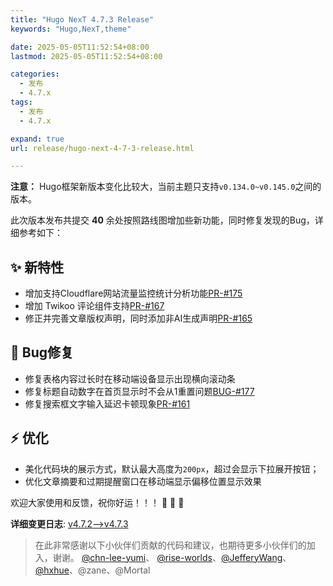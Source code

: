 ```yaml
---
title: "Hugo NexT 4.7.3 Release"
keywords: "Hugo,NexT,theme"

date: 2025-05-05T11:52:54+08:00
lastmod: 2025-05-05T11:52:54+08:00

categories:
  - 发布
  - 4.7.x
tags:
  - 发布
  - 4.7.x

expand: true
url: release/hugo-next-4-7-3-release.html

---
```


**注意：** Hugo框架新版本变化比较大，当前主题只支持`v0.134.0~v0.145.0`之间的版本。

此次版本发布共提交 **40** 余处按照路线图增加些新功能，同时修复发现的Bug，详细参考如下：

## :sparkles: 新特性

- 增加支持Cloudflare网站流量监控统计分析功能[PR-#175](https://github.com/hugo-next/hugo-theme-next/pull/175)
- 增加 Twikoo 评论组件支持[PR-#167](https://github.com/hugo-next/hugo-theme-next/pull/167)
- 修正并完善文章版权声明，同时添加非AI生成声明[PR-#165](https://github.com/hugo-next/hugo-theme-next/pull/165)

## :bug: Bug修复

- 修复表格内容过长时在移动端设备显示出现横向滚动条
- 修复标题自动数字在首页显示时不会从1重置问题[BUG-#177](https://github.com/hugo-next/hugo-theme-next/issues/177)
- 修复搜索框文字输入延迟卡顿现象[PR-#161](https://github.com/hugo-next/hugo-theme-next/pull/161)

## :zap: 优化

- 美化代码块的展示方式，默认最大高度为`200px`，超过会显示下拉展开按钮；
- 优化文章摘要和过期提醒窗口在移动端显示偏移位置显示效果

欢迎大家使用和反馈，祝你好运！！！ :tada: :tada: :tada:

**详细变更日志**: [v4.7.2-->v4.7.3](https://github.com/hugo-next/hugo-theme-next/compare/v4.7.2...v4.7.3)

> 在此非常感谢以下小伙伴们贡献的代码和建议，也期待更多小伙伴们的加入，谢谢。
> [@chn-lee-yumi](https://github.com/chn-lee-yumi)、  [@rise-worlds](https://github.com/rise-worlds)、[@JefferyWang](https://github.com/JefferyWang)、[@hxhue](https://github.com/hxhue)、@zane、@Mortal
